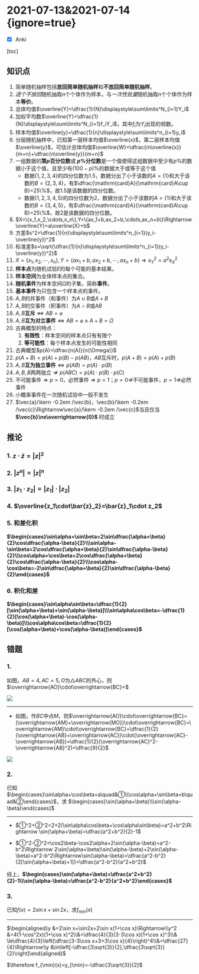 # 2021-07-13&2021-07-14 {ignore=true}

- [x] Anki

[toc]

## 知识点

1. 简单随机抽样包括**放回简单随机抽样**和**不放回简单随机抽样**。
2. *逐个不放回*随机抽取$n$个个体作为样本，与*一次性批量*随机抽取$n$个个体作为样本**等价**。
3. 总体均值$\overline{Y}=\dfrac{1}{N}\displaystyle\sum\limits^N_{i=1}Y_i$
4. 加权平均数$\overline{Y}=\dfrac{1}{N}\displaystyle\sum\limits^N_{i=1}f_iY_i$，其中$f_i$为$Y_i$出现的频数。
5. 样本均值$\overline{y}=\dfrac{1}{n}\displaystyle\sum\limits^n_{i=1}y_i$
6. 分层随机抽样中，已知第一层样本均值$\overline{x}$，第二层样本均值$\overline{y}$，可估计总体均值$\overline{W}=\dfrac{m\overline{x}}{m+n}+\dfrac{n\overline{y}}{m+n}$
7. 一组数据的**第$p$百分位数**或 **$p\%$分位数**是一个值使得这组数据中至少有$p\%$的数据小于这个值，且至少有$(100-p)\%$的数据大于或等于这个值
   - 数据$\{1,2,3,4\}$的四分位数为$1.5$，数据分出了小于该数的$A=\{1\}$和大于该数的$B=\{2,3,4\}$，有$\dfrac{\mathrm{card}A}{\mathrm{card}A\cup B}=25\%$，故$1.5$是该数据的四分位数。
   - 数据$\{1,2,3,4,5\}$的四分位数为$2$，数据分出了小于该数的$A=\{1\}$和大于该数的$B=\{3,4,5\}$，有$\dfrac{\mathrm{card}A}{\mathrm{card}A\cup B}=25\%$，故$2$是该数据的四分位数。
8. $X=\{x_1,x_2,\cdots,x_n\},Y=\{ax_1+b,ax_2+b,\cdots,ax_n+b\}\Rightarrow \overline{Y}=a\overline{X}+b$
9. 方差$s^2=\dfrac{1}{n}\displaystyle\sum\limits^n_{i=1}(y_i-\overline{y})^2$
10. 标准差$s=\sqrt{\dfrac{1}{n}\displaystyle\sum\limits^n_{i=1}(y_i-\overline{y})^2}$
11. $X=\{x_1,x_2,\cdots,x_n\},Y=\{ax_1+b,ax_2+b,\cdots,ax_n+b\}\Rightarrow s_Y^2=a^2s_X^2$
12. **样本点**为随机试验$E$的每个可能的基本结果。
13. **样本空间**为全体样本点的集合。
14. **随机事件**为样本空间$\Omega$的子集，简称**事件**。
15. **基本事件**为只包含一个样本点的事件。
16. $A,B$的并事件（和事件）为$A\cup B$或$A+B$
17. $A,B$的交事件（积事件）为$A\cap B$或$AB$
18. $A,B$**互斥**$\Leftrightarrow AB=\varnothing$
19. $A,B$**互为对立事件**$\Leftrightarrow AB=\varnothing\land A+B=\Omega$
20. 古典概型的特点：
    1. **有限性**：样本空间的样本点只有有限个
    2. **等可能性**：每个样本点发生的可能性相同
21. 古典概型$p(A)=\dfrac{n(A)}{n(\Omega)}$
22. $p(A+B)=p(A)+p(B)-p(AB)$，$AB$互斥时，$p(A+B)=p(A)+p(B)$
23. $A,B$**互为独立事件**$\Leftrightarrow p(AB)=p(A)\cdot p(B)$
24. $A,B,B$两两独立$\nRightarrow p(ABC)=p(A)\cdot p(B)\cdot p(C)$
25. 不可能事件$\Rightarrow p=0$，必然事件$\Rightarrow p=1$；$p=0\nRightarrow$不可能事件，$p=1\nRightarrow$必然事件
26. 小概率事件在一次随机试验中一般不发生
27. $\vec{a}/\kern -0.2em /\vec{b}，\vec{b}/\kern -0.2em /\vec{c}\Rightarrow\vec{a}/\kern -0.2em /\vec{c}$当且仅当 **$\vec{b}\ne\overrightarrow{0}$** 时成立

## 推论

### 1. $z\cdot\bar{z}=|z|^2$

### 2. $|z^n|=|z|^n$

### 3. $|z_1\cdot z_2|=|z_1|\cdot|z_2|$

### 4. $\overline{z_1\cdot\bar{z}_2}=\bar{z}_1\cdot z_2$

### 5. 和差化积

**$\begin{cases}\sin\alpha+\sin\beta=2\sin\dfrac{\alpha+\beta}{2}\cos\dfrac{\alpha-\beta}{2}\\\sin\alpha-\sin\beta=2\cos\dfrac{\alpha+\beta}{2}\sin\dfrac{\alpha-\beta}{2}\\\cos\alpha+\cos\beta=2\cos\dfrac{\alpha+\beta}{2}\cos\dfrac{\alpha-\beta}{2}\\\cos\alpha-\cos\beta=-2\sin\dfrac{\alpha+\beta}{2}\sin\dfrac{\alpha-\beta}{2}\end{cases}$**

### 6. 积化和差

**$\begin{cases}\sin\alpha\sin\beta=\dfrac{1}{2}[\sin(\alpha+\beta)+\sin(\alpha-\beta)]\\\sin\alpha\cos\beta=-\dfrac{1}{2}[\cos(\alpha+\beta)-\cos(\alpha-\beta)]\\\cos\alpha\cos\beta=\dfrac{1}{2}[\cos(\alpha+\beta)+\cos(\alpha-\beta)]\end{cases}$**

## 错题

### 1. 

如图，$AB=4,AC=5,O$为$\triangle ABC$的外心，则$\overrightarrow{AO}\cdot\overrightarrow{BC}=$

![](images/2021-07-13-18-02-18.png)

---

- 如图，作$BC$中点$M$，则$\overrightarrow{AO}\cdot\overrightarrow{BC}=(\overrightarrow{AM}+\overrightarrow{MO})\cdot\overrightarrow{BC}=\overrightarrow{AM}\cdot\overrightarrow{BC}=\dfrac{1}{2}(\overrightarrow{AB}+\overrightarrow{AC})\cdot(\overrightarrow{AC}-\overrightarrow{AB})=\dfrac{1}{2}(\overrightarrow{AC}^2-\overrightarrow{AB}^2)=\dfrac{9}{2}$

![](images/2021-07-13-18-09-36.png)

### 2.
已知$\begin{cases}\sin\alpha+\cos\beta=a\quad&①\\\cos\alpha+\sin\beta=b\quad&②\end{cases}$，求 $\begin{cases}\sin(\alpha+\beta)\\\sin(\alpha-\beta)\end{cases}$

---

- $①^2+②^2=2+2(\sin\alpha\cos\beta+\cos\alpha\sin\beta)=a^2+b^2\Rightarrow \sin(\alpha+\beta)=\dfrac{a^2+b^2}{2}-1$

- $①^2-②^2=\cos2\beta-\cos2\alpha+2\sin(\alpha-\beta)=a^2-b^2\Rightarrow  2\sin(\alpha+\beta)\sin(\alpha-\beta)+2\sin(\alpha-\beta)=a^2-b^2\Rightarrow\sin(\alpha-\beta)=\dfrac{a^2-b^2}{2[\sin(\alpha+\beta)+1]}=\dfrac{a^2-b^2}{a^2+b^2}$

综上，**$\begin{cases}\sin(\alpha+\beta)=\dfrac{a^2+b^2}{2}-1\\\sin(\alpha-\beta)=\dfrac{a^2-b^2}{a^2+b^2}\end{cases}$**

### 3.
已知$f(x)=2\sin x+\sin2x$，求$f_{\min}(x)$

---

$\begin{aligned}y &=2\sin x+\sin2x=2\sin x(1+\cos x)\Rightarrow\\y^2 &=4(1-\cos^2x)(1+\cos x)^2\\&=\dfrac{4}{3}(3-3\cos x)(1+\cos x)^3\\& \le\dfrac{4}{3}\left(\dfrac{3-3\cos x+3+3\cos x}{4}\right)^4\\&=\dfrac{27}{4}\Rightarrow\\y &\in\left[-\dfrac{3\sqrt{3}}{2},\dfrac{3\sqrt{3}}{2}\right]\end{aligned}$

$\therefore f_{\min}(x)=y_{\min}=-\dfrac{3\sqrt{3}}{2}$

